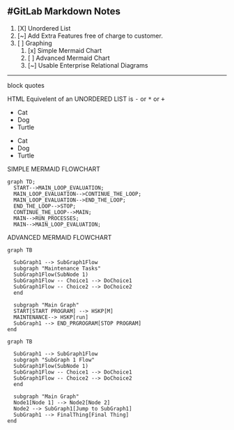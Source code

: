 #GitLab Markdown Notes
---
1. [X] Unordered List
1. [~] Add Extra Features free of charge to customer.
1. [ ] Graphing
   1. [x] Simple Mermaid Chart
   1. [ ] Advanced Mermaid Chart
   1. [~] Usable Enterprise Relational Diagrams
---
>>>
block
quotes
>>>
HTML Equivelent of an UNORDERED LIST is <kbd>-</kbd> or <kbd>*</kbd> or <kbd>+</kbd>

<UL>
	<LI>Cat</LI>
	<LI>Dog</LI>
	<LI>Turtle</LI>
</UL>

- Cat
- Dog
- Turtle

SIMPLE MERMAID FLOWCHART
```mermaid
graph TD;
  START-->MAIN_LOOP_EVALUATION;
  MAIN_LOOP_EVALUATION-->CONTINUE_THE_LOOP;
  MAIN_LOOP_EVALUATION-->END_THE_LOOP; 
  END_THE_LOOP-->STOP;
  CONTINUE_THE_LOOP-->MAIN;
  MAIN-->RUN_PROCESSES;
  MAIN-->MAIN_LOOP_EVALUATION;
```
ADVANCED MERMAID FLOWCHART
```mermaid
graph TB

  SubGraph1 --> SubGraph1Flow
  subgraph "Maintenance Tasks"
  SubGraph1Flow(SubNode 1)
  SubGraph1Flow -- Choice1 --> DoChoice1
  SubGraph1Flow -- Choice2 --> DoChoice2
  end

  subgraph "Main Graph"
  START[START PROGRAM] --> HSKP[M]
  MAINTENANCE--> HSKP[run]
  SubGraph1 --> END_PRGROGRAM[STOP PROGRAM]
end
```

```mermaid
graph TB

  SubGraph1 --> SubGraph1Flow
  subgraph "SubGraph 1 Flow"
  SubGraph1Flow(SubNode 1)
  SubGraph1Flow -- Choice1 --> DoChoice1
  SubGraph1Flow -- Choice2 --> DoChoice2
  end

  subgraph "Main Graph"
  Node1[Node 1] --> Node2[Node 2]
  Node2 --> SubGraph1[Jump to SubGraph1]
  SubGraph1 --> FinalThing[Final Thing]
end
```
